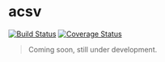 acsv
=====
[![Build Status](https://travis-ci.org/martijnhaex/acsv.svg)](https://travis-ci.org/martijnhaex/acsv)
[![Coverage Status](https://coveralls.io/repos/martijnhaex/acsv/badge.png?branch=develop)](https://coveralls.io/r/martijnhaex/acsv?branch=develop)

>Coming soon, still under development.
